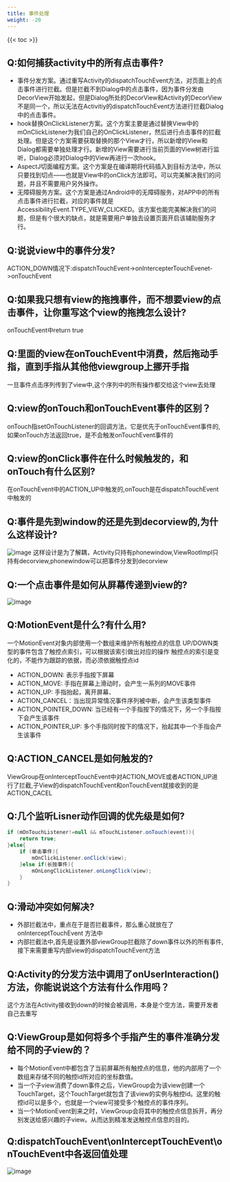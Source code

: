 ```yaml
---
title: 事件处理
weight: -20
---
```


{{< toc >}}
## Q:如何捕获activity中的所有点击事件?
* 事件分发方案。通过重写Activity的dispatchTouchEvent方法，对页面上的点击事件进行拦截。但是拦截不到Dialog中的点击事件，因为事件分发由DecorView开始发起，但是Dialog所处的DecorView和Activity的DecorView不是同一个，所以无法在Activitiy的dispatchTouchEvent方法进行拦截Dialog中的点击事件。
* hook替换OnClickListener方案。这个方案主要是通过替换View中的mOnClickListener为我们自己的OnClickListener，然后进行点击事件的拦截处理。但是这个方案需要获取替换的那个View才行，所以新增的View和Dialog都需要单独处理才行。新增的View需要进行当前页面的View树进行监听，Dialog必须对Dialog中的View再进行一次hook。
* AspectJ切面编程方案。这个方案是在编译期将代码插入到目标方法中，所以只要找到切点——也就是View中的onClick方法即可。可以完美解决我们的问题，并且不需要用户另外操作。
* 无障碍服务方案。这个方案是通过Android中的无障碍服务，对APP中的所有点击事件进行拦截，对应的事件就是AccessibilityEvent.TYPE_VIEW_CLICKED。该方案也能完美解决我们的问题，但是有个很大的缺点，就是需要用户单独去设置页面开启该辅助服务才行。


## Q:说说view中的事件分发?
ACTION_DOWN情况下:dispatchTouchEvent->onIntercepterTouchEvenet->onTouchEvent

## Q:如果我只想有view的拖拽事件，而不想要view的点击事件，让你重写这个view的拖拽怎么设计?
onTouchEvent中return true

## Q:里面的view在onTouchEvent中消费，然后拖动手指，直到手指从其他他viewgroup上挪开手指
一旦事件点击序列传到了view中,这个序列中的所有操作都交给这个view去处理

## Q:view的onTouch和onTouchEvent事件的区别？
onTouch指setOnTouchListener的回调方法，它是优先于onTouchEvent事件的,如果onTouch方法返回true，是不会触发onTouchEvent事件的

## Q:view的onClick事件在什么时候触发的，和onTouch有什么区别?
在onTouchEvent中的ACTION_UP中触发的,onTouch是在dispatchTouchEvent中触发的

## Q:事件是先到window的还是先到decorview的,为什么这样设计?
![image](/TouchDispatch.png)
这样设计是为了解耦，Activity只持有phonewindow,ViewRootImpl只持有decorview,phonewindow可以把事件分发到decorview

## Q:一个点击事件是如何从屏幕传递到view的?
![image](/touch_arrive.png)

## Q:MotionEvent是什么?有什么用?
一个MotionEvent对象内部使用一个数组来维护所有触控点的信息
UP/DOWN类型的事件包含了触控点索引，可以根据该索引做出对应的操作
触控点的索引是变化的，不能作为跟踪的依据，而必须依据触控点id

* ACTION_DOWN: 表示手指按下屏幕
* ACTION_MOVE: 手指在屏幕上滑动时，会产生一系列的MOVE事件
* ACTION_UP: 手指抬起，离开屏幕、
* ACTION_CANCEL：当出现异常情况事件序列被中断，会产生该类型事件
* ACTION_POINTER_DOWN: 当已经有一个手指按下的情况下，另一个手指按下会产生该事件
* ACTION_POINTER_UP: 多个手指同时按下的情况下，抬起其中一个手指会产生该事件

## Q:ACTION_CANCEL是如何触发的?
ViewGroup在onInterceptTouchEvent中对ACTION_MOVE或者ACTION_UP进行了拦截,子View的dispatchTouchEvent和onTouchEvent就接收到的是ACTION_CACEL

## Q:几个监听Lisner动作回调的优先级是如何?
```java
if (mOnTouchListener!=null && mTouchListener.onTouch(event)){
    return true;
}else{
    if (单击事件){
        mOnClickListener.onClick(view);
    }else if(长按事件){
        mOnLongClickListener.onLongClick(view);
    }
}
```
## Q:滑动冲突如何解决?
* 外部拦截法中，重点在于是否拦截事件，那么重心就放在了 onInterceptTouchEvent 方法中
* 内部拦截法中,首先是设置外部viewGroup拦截除了down事件以外的所有事件,接下来需要重写内部view的dispatchTouchEvent方法

## Q:Activity的分发方法中调用了onUserInteraction()方法，你能说说这个方法有什么作用吗？
这个方法在Activity接收到down的时候会被调用，本身是个空方法，需要开发者自己去重写

## Q:ViewGroup是如何将多个手指产生的事件准确分发给不同的子view的？
* 每个MotionEvent中都包含了当前屏幕所有触控点的信息，他的内部用了一个数组来存储不同的触控id所对应的坐标数值。
* 当一个子view消费了down事件之后，ViewGroup会为该view创建一个TouchTarget，这个TouchTarget就包含了该view的实例与触控id。这里的触控id可以是多个，也就是一个view可接受多个触控点的事件序列。
* 当一个MotionEvent到来之时，ViewGroup会将其中的触控点信息拆开，再分别发送给感兴趣的子view。从而达到精准发送触控点信息的目的。

## Q:dispatchTouchEvent\onInterceptTouchEvent\onTouchEvent中各返回值处理
![image](/touch_return.jpeg)
